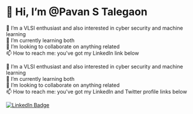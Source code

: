 # 👋 Hi, I’m @Pavan S Talegaon
👀 I’m a VLSI enthusiast and also interested in cyber security and machine learning  
🌱 I’m currently learning both  
💞️ I’m looking to collaborate on anything related  
📫 How to reach me: you've got my LinkedIn link below  

👀 I’m a VLSI enthusiast and also interested in cyber security and machine learning  
🌱 I’m currently learning both  
💞️ I’m looking to collaborate on anything related  
📫 How to reach me: you've got my LinkedIn and Twitter profile links below  


[![LinkedIn Badge](https://img.shields.io/badge/-LinkedIn-blue?style=flat&logo=Linkedin&logoColor=white)](https://www.linkedin.com/in/yourusername)
